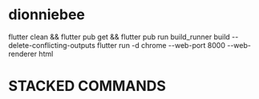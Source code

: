 # dionniebee

flutter clean && flutter pub get && flutter pub run build_runner build --delete-conflicting-outputs
flutter run -d chrome --web-port 8000 --web-renderer html

# STACKED COMMANDS
